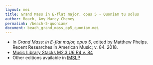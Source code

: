 ```yaml
---
layout: mei
title: Grand Mass in E-flat major, opus 5 - Quoniam tu solus
author: Beach, Amy Marcy Cheney
permalink: /beach-5-quoniam/
document: beach_grand_mass_op5_quoniam.mei
---
```


- In *Grand Mass: in E-flat major, opus 5*, edited by Matthew Phelps. Recent Researches in American Music; v. 84. 2018.
- <a href="https://tufts-primo.hosted.exlibrisgroup.com/permalink/f/14dinuo/01TUN_ALMA21190686410003851" target="_blank">Music Library Stacks M2.3.U6 R4 v. 84</a>
- Other editions available in <a href="https://imslp.org/wiki/Mass_in_E-flat_major%2C_Op.5_(Beach%2C_Amy_Marcy)" target="_blank">IMSLP</a>
